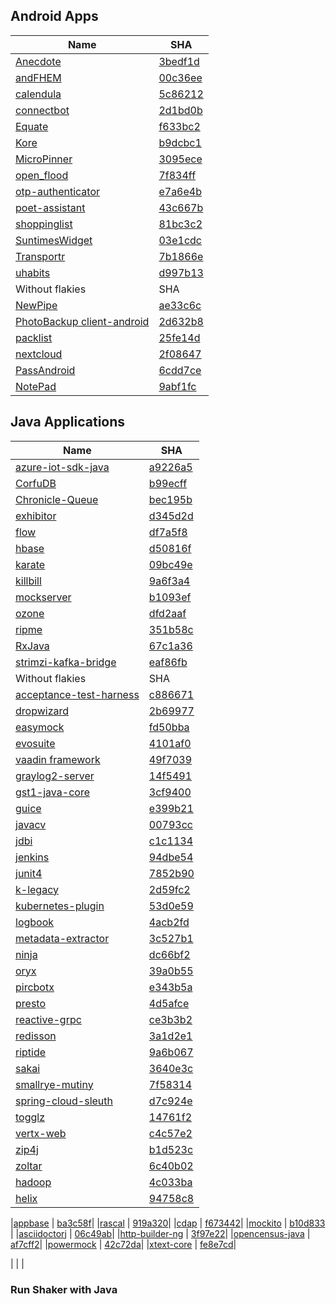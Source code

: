 
## Android Apps

| Name                                                                    | SHA     |
|-------------------------------------------------------------------------|---------|
| [Anecdote](https://github.com/AntennaPod/AntennaPod)     | [3bedf1d](https://github.com/HugoGresse/Anecdote/tree/3bedf1d) |
| [andFHEM](https://github.com/klassm/andFHEM/)            | [00c36ee](https://github.com/klassm/andFHEM/tree/00c36ee) |
| [calendula](https://github.com/citiususc/calendula/)     | [5c86212](https://github.com/citiususc/calendula/tree/5c86212) |
| [connectbot](https://github.com/connectbot/connectbot/)     | [2d1bd0b](https://github.com/connectbot/connectbot/tree/2d1bd0b) |
| [Equate](https://github.com/EvanRespaut/Equate/)     | [f633bc2](https://github.com/EvanRespaut/Equate/tree/f633bc2) |
| [Kore](https://github.com/xbmc/Kore/)     | [b9dcbc1](https://github.com/xbmc/Kore/tree/b9dcbc1) |
| [MicroPinner](https://github.com/dotWee/MicroPinner/)     | [3095ece](https://github.com/dotWee/MicroPinner/tree/3095ece) |
| [open_flood](https://github.com/GunshipPenguin/open_flood)     | [7f834ff](https://github.com/GunshipPenguin/open_flood/tree/7f834ff) |
| [otp-authenticator](https://github.com/0xbb/otp-authenticator/)     | [e7a6e4b](https://github.com/0xbb/otp-authenticator/tree/e7a6e4b) |
| [poet-assistant](https://github.com/caarmen/poet-assistant/)     | [43c667b](https://github.com/caarmen/poet-assistant/tree/43c667b) |
| [shoppinglist](https://github.com/openintents/shoppinglist)     | [81bc3c2](https://github.com/openintents/shoppinglist/tree/81bc3c2) |
| [SuntimesWidget](https://github.com/forrestguice/SuntimesWidget/)     | [03e1cdc](https://github.com/forrestguice/SuntimesWidget/tree/03e1cdc) |
| [Transportr](https://github.com/grote/Transportr/)     | [7b1866e](https://github.com/grote/Transportr/tree/7b1866e) |
| [uhabits](https://github.com/iSoron/uhabits/)     | [d997b13](https://github.com/iSoron/uhabits/tree/d997b13) |
| Without flakies| SHA|
| [NewPipe](https://github.com/TeamNewPipe/NewPipe)     | [ae33c6c](https://github.com/TeamNewPipe/NewPipe/tree/ae33c6c) |
| [PhotoBackup client-android](https://github.com/PhotoBackup/client-android)     | [2d632b8](https://github.com/PhotoBackup/client-android/tree/2d632b8) |
| [packlist](https://github.com/nbossard/packlist)     | [25fe14d](https://github.com/nbossard/packlist/tree/25fe14d) |
| [nextcloud](https://github.com/nextcloud/android)     | [2f08647](https://github.com/nextcloud/android/tree/2f08647) |
| [PassAndroid](https://github.com/ligi/PassAndroid)     | [6cdd7ce](https://github.com/ligi/PassAndroid/tree/6cdd7ce) |
| [NotePad](https://github.com/spacecowboy/NotePad)     | [9abf1fc](https://github.com/spacecowboy/NotePad/tree/9abf1fc) |


## Java Applications 

| Name                                                                    | SHA     |
|-------------------------------------------------------------------------|---------|
| [azure-iot-sdk-java](https://github.com/Azure/azure-iot-sdk-java)     | [a9226a5](https://github.com/Azure/azure-iot-sdk-java/tree/a9226a5) |
| [CorfuDB](https://github.com/CorfuDB/CorfuDB)     | [b99ecff](https://github.com/CorfuDB/CorfuDB/tree/b99ecff) |
| [Chronicle-Queue](https://github.com/OpenHFT/Chronicle-Queue)     | [bec195b](https://github.com/OpenHFT/Chronicle-Queue/tree/bec195b) |
| [exhibitor](https://github.com/soabase/exhibitor/)     | [d345d2d](https://github.com/soabase/exhibitor/tree/d345d2d) |
| [flow](https://github.com/vaadin/flow)     | [df7a5f8](https://github.com/vaadin/flow/tree/df7a5f8) |
| [hbase](https://github.com/apache/hbase/)     | [d50816f](https://github.com/apache/hbase/tree/d50816f) |
| [karate](https://github.com/intuit/karate)     | [09bc49e](https://github.com/intuit/karate/tree/09bc49e) |
| [killbill](https://github.com/killbill/killbill/)     | [9a6f3a4](https://github.com/killbill/killbill/tree/9a6f3a4) |
| [mockserver](https://github.com/mock-server/mockserver)     | [b1093ef](https://github.com/mock-server/mockserver/tree/b1093ef) |
| [ozone](https://github.com/apache/ozone/)     | [dfd2aaf](https://github.com/apache/ozone/tree/dfd2aaf) |
| [ripme](https://github.com/RipMeApp/ripme)     | [351b58c](https://github.com/RipMeApp/ripme/tree/351b58c) |
| [RxJava](https://github.com/ReactiveX/RxJava)     | [67c1a36](https://github.com/ReactiveX/RxJava/tree/67c1a36) |
| [strimzi-kafka-bridge](https://github.com/strimzi/strimzi-kafka-bridge)     | [eaf86fb](https://github.com/strimzi/strimzi-kafka-bridge/tree/eaf86fb)
| Without flakies| SHA|
|[acceptance-test-harness](https://github.com/jenkinsci/acceptance-test-harness/)    | [c886671](https://github.com/jenkinsci/acceptance-test-harness/tree/c886671)
|[dropwizard](https://github.com/dropwizard/dropwizard/)    | [2b69977](https://github.com/dropwizard/dropwizard/tree/2b69977)|
|[easymock](https://github.com/easymock/easymock/)    | [fd50bba](https://github.com/easymock/easymock/tree/fd50bba)|
|[evosuite](https://github.com/EvoSuite/evosuite/)    | [4101af0](https://github.com/EvoSuite/evosuite/tree/4101af0)|
|[vaadin framework](https://github.com/vaadin/framework/)    | [49f7039](https://github.com/vaadin/framework/tree/49f7039)|
|[graylog2-server](https://github.com/Graylog2/graylog2-server/)    | [14f5491](https://github.com/Graylog2/graylog2-server/tree/14f5491)|
|[gst1-java-core](https://github.com/gstreamer-java/gst1-java-core/)    | [3cf9400](https://github.com/gstreamer-java/gst1-java-core/tree/3cf9400)|
|[guice](https://github.com/google/guice/)    | [e399b21](https://github.com/google/guice/tree/e399b21)
|[javacv](https://github.com/bytedeco/javacv/)    | [00793cc](https://github.com/bytedeco/javacv/tree/00793cc)|
|[jdbi](https://github.com/jdbi/jdbi/)    | [c1c1134](https://github.com/jdbi/jdbi/tree/c1c1134)|
|[jenkins](https://github.com/jenkinsci/jenkins/)    | [94dbe54](https://github.com/jenkinsci/jenkins/tree/94dbe54)|
|[junit4](https://github.com/junit-team/junit4/)    | [7852b90](https://github.com/junit-team/junit4/tree/7852b90)|
|[k-legacy](https://github.com/kframework/k-legacy/)    | [2d59fc2](https://github.com/kframework/k-legacy/tree/2d59fc2)|
|[kubernetes-plugin](https://github.com/jenkinsci/kubernetes-plugin/)    | [53d0e59](https://github.com/jenkinsci/kubernetes-plugin/tree/53d0e59)|
|[logbook](https://github.com/zalando/logbook/)    | [4acb2fd](https://github.com/zalando/logbook/tree/4acb2fd)|
|[metadata-extractor](https://github.com/drewnoakes/metadata-extractor/)    | [3c527b1](https://github.com/drewnoakes/metadata-extractor/tree/3c527b1)|
|[ninja](https://github.com/ninjaframework/ninja/)    | [dc66bf2](https://github.com/ninjaframework/ninja/tree/dc66bf2)
|[oryx](https://github.com/OryxProject/oryx/)    | [39a0b55](https://github.com/OryxProject/oryx/tree/39a0b55)|
|[pircbotx](https://github.com/pircbotx/pircbotx/)    | [e343b5a](https://github.com/pircbotx/pircbotx/tree/e343b5a)|
|[presto](https://github.com/prestodb/presto/)    | [4d5afce](https://github.com/prestodb/presto/tree/4d5afce)|
|[reactive-grpc](https://github.com/salesforce/reactive-grpc/)    | [ce3b3b2](https://github.com/salesforce/reactive-grpc/tree/ce3b3b2)|
|[redisson](https://github.com/redisson/redisson/)    | [3a1d2e1](https://github.com/redisson/redisson/tree/3a1d2e1)|
|[riptide](https://github.com/zalando/riptide/)    | [9a6b067](https://github.com/zalando/riptide/tree/9a6b067)|
|[sakai](https://github.com/sakaiproject/sakai/)    | [3640e3c](https://github.com/sakaiproject/sakai/tree/3640e3c)|
|[smallrye-mutiny](https://github.com/smallrye/smallrye-mutiny/)    | [7f58314](https://github.com/smallrye/smallrye-mutiny/tree/7f58314)|
|[spring-cloud-sleuth](https://github.com/spring-cloud/spring-cloud-sleuth/)    | [d7c924e](https://github.com/spring-cloud/spring-cloud-sleuth/tree/d7c924e)|
|[togglz](https://github.com/togglz/togglz/)    | [14761f2](https://github.com/togglz/togglz/tree/14761f2)|
|[vertx-web](https://github.com/vert-x3/vertx-web/)    | [c4c57e2](https://github.com/vert-x3/vertx-web/tree/c4c57e2)|
|[zip4j](https://github.com/srikanth-lingala/zip4j/)    | [b1d523c](https://github.com/srikanth-lingala/zip4j/tree/b1d523c)|
|[zoltar](https://github.com/spotify/zoltar/)    | [6c40b02](https://github.com/spotify/zoltar/tree/6c40b02)|
|[hadoop](https://github.com/apache/hadoop/)    | [4c033ba](https://github.com/apache/hadoop/tree/4c033ba)|
|[helix](https://github.com/apache/helix/)    | [94758c8](https://github.com/apache/helix/tree/94758c8)|

|[appbase](https://github.com/epimorphics/appbase/)    | [ba3c58f](https://github.com/epimorphics/appbase/tree/ba3c58f)|
|[rascal](https://github.com/usethesource/rascal/)    | [919a320](https://github.com/usethesource/rascal/tree/919a320)|
|[cdap](https://github.com/cdapio/cdap/)    | [f673442](https://github.com/cdapio/cdap/tree/f673442)|
|[mockito](https://github.com/mockito/mockito)     | [b10d833](https://github.com/mockito/mockito/tree/b10d833) |
|[asciidoctorj](https://github.com/asciidoctor/asciidoctorj/)    | [06c49ab](https://github.com/asciidoctor/asciidoctorj/tree/06c49ab)|
|[http-builder-ng](https://github.com/http-builder-ng/http-builder-ng/)    | [3f97e22](https://github.com/http-builder-ng/http-builder-ng/tree/3f97e22)|
|[opencensus-java](https://github.com/census-instrumentation/opencensus-java/)    | [af7cff2](https://github.com/census-instrumentation/opencensus-java/tree/af7cff2)|
|[powermock](https://github.com/powermock/powermock/)    | [42c72da](https://github.com/powermock/powermock/tree/42c72da)|
|[xtext-core](https://github.com/eclipse/xtext-core/)    | [fe8e7cd](https://github.com/eclipse/xtext-core/tree/fe8e7cd)|



| []()     | []() |

### Run Shaker with Java
